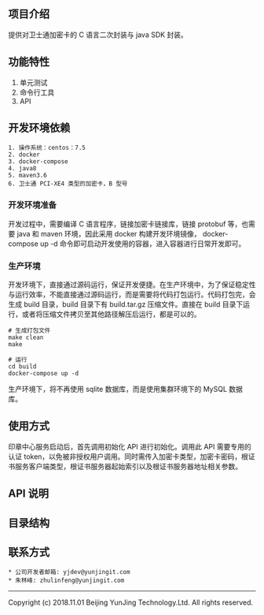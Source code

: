 ## 项目介绍   
提供对卫士通加密卡的 C 语言二次封装与 java SDK 封装。

## 功能特性  
1. 单元测试
2. 命令行工具
3. API

## 开发环境依赖
```
1. 操作系统：centos：7.5  
2. docker  
3. docker-compose  
4. java8
5. maven3.6
6. 卫士通 PCI-XE4 类型的加密卡，B 型号
```

### 开发环境准备
开发过程中，需要编译 C 语言程序，链接加密卡链接库，链接 protobuf 等，也需要 java 和 maven 环境，因此采用 docker 构建开发环境镜像，
docker-compose up -d 命令即可启动开发使用的容器，进入容器进行日常开发即可。


### 生产环境  
开发环境下，直接通过源码运行，保证开发便捷。在生产环境中，为了保证稳定性与运行效率，不能直接通过源码运行，而是需要将代码打包运行。代码打包完，会生成 build 目录，build 目录下有 build.tar.gz 压缩文件。直接在 build 目录下运行，或者将压缩文件拷贝至其他路径解压后运行，都是可以的。  

```
# 生成打包文件
make clean
make

# 运行
cd build
docker-compose up -d

```  
生产环境下，将不再使用 sqlite 数据库，而是使用集群环境下的 MySQL 数据库。


## 使用方式  
印章中心服务启动后，首先调用初始化 API 进行初始化。调用此 API
需要专用的认证 token，以免被非授权用户调用。同时需传入加密卡类型，加密卡密码，根证书服务客户端类型，根证书服务器起始索引以及根证书服务器地址相关参数。  


## API 说明  


## 目录结构  


## 联系方式  

```
* 公司开发者邮箱: yjdev@yunjingit.com
* 朱林峰: zhulinfeng@yunjingit.com
```  
------------------------------------------------------------------------------------------------------------
Copyright (c) 2018.11.01 Beijing YunJing Technology.Ltd. All rights reserved.

